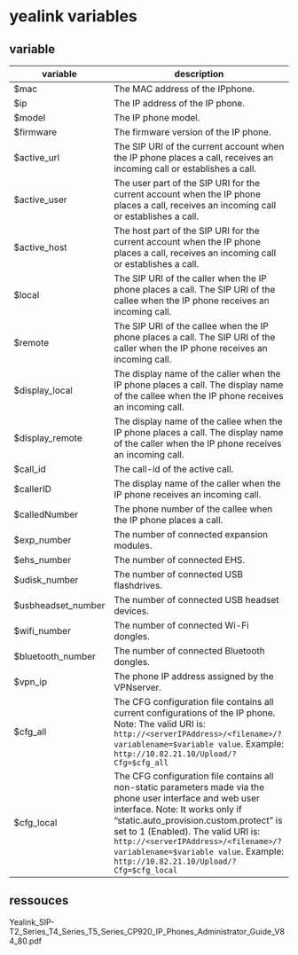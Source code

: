 # yealink variables

## variable

| variable          | description |
|-------------------|-------------|
| $mac              | The MAC address of the IPphone. |
| $ip               | The IP address of the IP phone. |
| $model            | The IP phone model. |
| $firmware         | The firmware version of the IP phone. |
| $active_url       | The SIP URI of the current account when the IP phone places a call, receives an incoming call or establishes a call. |
| $active_user      | The user part of the SIP URI for the current account when the IP phone places a call, receives an incoming call or establishes a call. |
| $active_host      | The host part of the SIP URI for the current account when the IP phone places a call, receives an incoming call or establishes a call. |
| $local            | The SIP URI of the caller when the IP phone places a call. The SIP URI of the callee when the IP phone receives an incoming call. |
| $remote           | The SIP URI of the callee when the IP phone places a call. The SIP URI of the caller when the IP phone receives an incoming call. |
| $display_local    | The display name of the caller when the IP phone places a call. The display name of the callee when the IP phone receives an incoming call. |
| $display_remote   | The display name of the callee when the IP phone places a call. The display name of the caller when the IP phone receives an incoming call. |
| $call_id          | The call-id of the active call. |
| $callerID         | The display name of the caller when the IP phone receives an incoming call. |
| $calledNumber     | The phone number of the callee when the IP phone places a call. |
| $exp_number       | The number of connected expansion modules. |
| $ehs_number       | The number of connected EHS. |
| $udisk_number     | The number of connected USB flashdrives. |
| $usbheadset_number| The number of connected USB headset devices.|
| $wifi_number      | The number of connected Wi-Fi dongles. |
| $bluetooth_number | The number of connected Bluetooth dongles. |
| $vpn_ip           | The phone IP address assigned by the VPNserver. |
| $cfg_all          | The CFG configuration file contains all current configurations of the IP phone. Note: The valid URI is: `http://<serverIPAddress>/<filename>/?variablename=$variable value`. Example: `http://10.82.21.10/Upload/?Cfg=$cfg_all`|
| $cfg_local        | The CFG configuration file contains all non-static parameters made via the phone user interface and web user interface. Note: It works only if “static.auto_provision.custom.protect” is set to 1 (Enabled). The valid URI is: `http://<serverIPAddress>/<filename>/?variablename=$variable value`. Example: `http://10.82.21.10/Upload/?Cfg=$cfg_local` |

## ressouces

Yealink_SIP-T2_Series_T4_Series_T5_Series_CP920_IP_Phones_Administrator_Guide_V84_80.pdf

